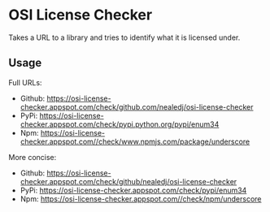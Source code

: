 # OSI License Checker

Takes a URL to a library and tries to identify what it is licensed under.

## Usage


Full URLs:

- Github: https://osi-license-checker.appspot.com/check/github.com/nealedj/osi-license-checker
- PyPi: https://osi-license-checker.appspot.com/check/pypi.python.org/pypi/enum34
- Npm: https://osi-license-checker.appspot.com//check/www.npmjs.com/package/underscore

More concise:

- Github: https://osi-license-checker.appspot.com/check/github/nealedj/osi-license-checker
- PyPi: https://osi-license-checker.appspot.com/check/pypi/enum34
- Npm: https://osi-license-checker.appspot.com//check/npm/underscore
